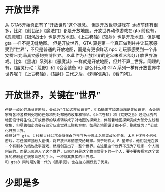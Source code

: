 
# 开放世界

从 GTA5开始真正有了“开放世界”这个概念。
	但是开放世界游戏在 gta5前还有很多，比如《创世纪》《魔法门》都是开放地图。开放世界动作游戏在 gta 前也有，《恶魔城》《银河战士》也是开放地图。《上古卷轴》《辐射》也是开放地图，但是和 gta 一样不是无缝地图。
但是开放世界，GTA 算是第一个真正做到并并让玩家感受到“世界”，不只是普通的开放地图，而是有更多鲜活 npc 让玩家感受到一个非安排且充满真实感的赛博世界。
	以此作为开放世界的定义来看大部分开放世界游戏。比如《黑魂》系列和《恶魔城》一样就是开放地图，但并不算上世界。同理的有，《幽灵行动：荒野》和《合金装备 V》那么什么和 GTA 系列一样有开放世界中世界呢？《上古卷轴》，《辐射》三代之后，《刺客信条》，《看门狗》。

# 开放世界，关键在“世界”
	但是一般的开放世界游戏，会成为“生怕式开放世界”，生怕玩家不知道游戏是开放世界，会让玩家有各种各样到处跑的任务和到处都是的收集和物品。《上古卷轴》和《荒野之息》通过优秀的地图设计将生怕式开放世界的缺点转移成了对地图的探索上，伴随着地图探索完成大部分支线和收集，但尽管如此也会有部分玩家觉得无聊和方案。如果连地图设计都不好，那就成为了“公式化开放世界。
	但是对于 gta，主线和支线并不会强调自己是开放世界中必须完成的任务，本质上还是个线性游戏，将任务直接融入剧情，将开放世界彻底交给玩家。对于制作人 R 星来说，他们就是在做一个有剧本的线性故事游戏，然后创造出了一整个世界。在这里这个世界不是为了玩家一个人而创造的。而是玩家进入了这个世界，玩家也只是这个故事世界下的一个人，要不要去探索这个世界的权利全在玩家自己的手上，一种极其真实的世界感。
	和 gta3 同时期的第一代的《黑手党》，也在这方面做到了优秀。

# 少即是多

